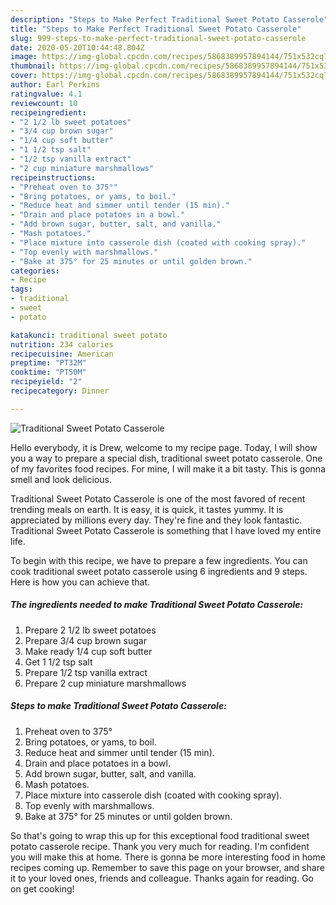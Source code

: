 ```yaml
---
description: "Steps to Make Perfect Traditional Sweet Potato Casserole"
title: "Steps to Make Perfect Traditional Sweet Potato Casserole"
slug: 999-steps-to-make-perfect-traditional-sweet-potato-casserole
date: 2020-05-20T10:44:48.804Z
image: https://img-global.cpcdn.com/recipes/5868389957894144/751x532cq70/traditional-sweet-potato-casserole-recipe-main-photo.jpg
thumbnail: https://img-global.cpcdn.com/recipes/5868389957894144/751x532cq70/traditional-sweet-potato-casserole-recipe-main-photo.jpg
cover: https://img-global.cpcdn.com/recipes/5868389957894144/751x532cq70/traditional-sweet-potato-casserole-recipe-main-photo.jpg
author: Earl Perkins
ratingvalue: 4.1
reviewcount: 10
recipeingredient:
- "2 1/2 lb sweet potatoes"
- "3/4 cup brown sugar"
- "1/4 cup soft butter"
- "1 1/2 tsp salt"
- "1/2 tsp vanilla extract"
- "2 cup miniature marshmallows"
recipeinstructions:
- "Preheat oven to 375°"
- "Bring potatoes, or yams, to boil."
- "Reduce heat and simmer until tender (15 min)."
- "Drain and place potatoes in a bowl."
- "Add brown sugar, butter, salt, and vanilla."
- "Mash potatoes."
- "Place mixture into casserole dish (coated with cooking spray)."
- "Top evenly with marshmallows."
- "Bake at 375° for 25 minutes or until golden brown."
categories:
- Recipe
tags:
- traditional
- sweet
- potato

katakunci: traditional sweet potato 
nutrition: 234 calories
recipecuisine: American
preptime: "PT32M"
cooktime: "PT50M"
recipeyield: "2"
recipecategory: Dinner

---
```



![Traditional Sweet Potato Casserole](https://img-global.cpcdn.com/recipes/5868389957894144/751x532cq70/traditional-sweet-potato-casserole-recipe-main-photo.jpg)

Hello everybody, it is Drew, welcome to my recipe page. Today, I will show you a way to prepare a special dish, traditional sweet potato casserole. One of my favorites food recipes. For mine, I will make it a bit tasty. This is gonna smell and look delicious.



Traditional Sweet Potato Casserole is one of the most favored of recent trending meals on earth. It is easy, it is quick, it tastes yummy. It is appreciated by millions every day. They're fine and they look fantastic. Traditional Sweet Potato Casserole is something that I have loved my entire life.


To begin with this recipe, we have to prepare a few ingredients. You can cook traditional sweet potato casserole using 6 ingredients and 9 steps. Here is how you can achieve that.

<!--inarticleads1-->

##### The ingredients needed to make Traditional Sweet Potato Casserole:

1. Prepare 2 1/2 lb sweet potatoes
1. Prepare 3/4 cup brown sugar
1. Make ready 1/4 cup soft butter
1. Get 1 1/2 tsp salt
1. Prepare 1/2 tsp vanilla extract
1. Prepare 2 cup miniature marshmallows




<!--inarticleads2-->

##### Steps to make Traditional Sweet Potato Casserole:

1. Preheat oven to 375°
1. Bring potatoes, or yams, to boil.
1. Reduce heat and simmer until tender (15 min).
1. Drain and place potatoes in a bowl.
1. Add brown sugar, butter, salt, and vanilla.
1. Mash potatoes.
1. Place mixture into casserole dish (coated with cooking spray).
1. Top evenly with marshmallows.
1. Bake at 375° for 25 minutes or until golden brown.




So that's going to wrap this up for this exceptional food traditional sweet potato casserole recipe. Thank you very much for reading. I'm confident you will make this at home. There is gonna be more interesting food in home recipes coming up. Remember to save this page on your browser, and share it to your loved ones, friends and colleague. Thanks again for reading. Go on get cooking!
